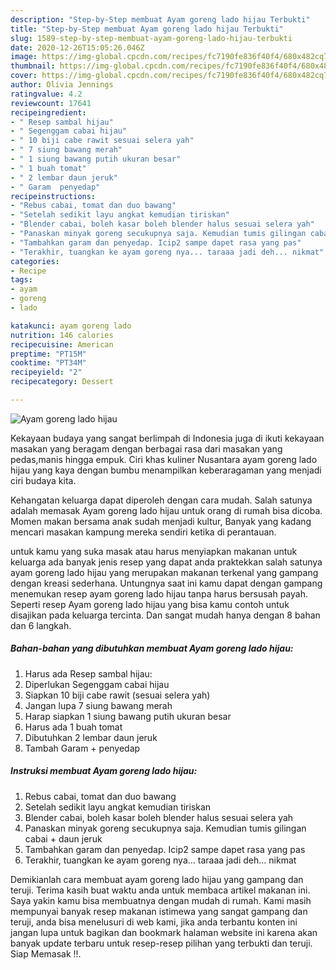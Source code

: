 ```yaml
---
description: "Step-by-Step membuat Ayam goreng lado hijau Terbukti"
title: "Step-by-Step membuat Ayam goreng lado hijau Terbukti"
slug: 1589-step-by-step-membuat-ayam-goreng-lado-hijau-terbukti
date: 2020-12-26T15:05:26.046Z
image: https://img-global.cpcdn.com/recipes/fc7190fe836f40f4/680x482cq70/ayam-goreng-lado-hijau-foto-resep-utama.jpg
thumbnail: https://img-global.cpcdn.com/recipes/fc7190fe836f40f4/680x482cq70/ayam-goreng-lado-hijau-foto-resep-utama.jpg
cover: https://img-global.cpcdn.com/recipes/fc7190fe836f40f4/680x482cq70/ayam-goreng-lado-hijau-foto-resep-utama.jpg
author: Olivia Jennings
ratingvalue: 4.2
reviewcount: 17641
recipeingredient:
- " Resep sambal hijau"
- " Segenggam cabai hijau"
- " 10 biji cabe rawit sesuai selera yah"
- " 7 siung bawang merah"
- " 1 siung bawang putih ukuran besar"
- " 1 buah tomat"
- " 2 lembar daun jeruk"
- " Garam  penyedap"
recipeinstructions:
- "Rebus cabai, tomat dan duo bawang"
- "Setelah sedikit layu angkat kemudian tiriskan"
- "Blender cabai, boleh kasar boleh blender halus sesuai selera yah"
- "Panaskan minyak goreng secukupnya saja. Kemudian tumis gilingan cabai + daun jeruk"
- "Tambahkan garam dan penyedap. Icip2 sampe dapet rasa yang pas"
- "Terakhir, tuangkan ke ayam goreng nya... taraaa jadi deh... nikmat"
categories:
- Recipe
tags:
- ayam
- goreng
- lado

katakunci: ayam goreng lado 
nutrition: 146 calories
recipecuisine: American
preptime: "PT15M"
cooktime: "PT34M"
recipeyield: "2"
recipecategory: Dessert

---
```



![Ayam goreng lado hijau](https://img-global.cpcdn.com/recipes/fc7190fe836f40f4/680x482cq70/ayam-goreng-lado-hijau-foto-resep-utama.jpg)

Kekayaan budaya yang sangat berlimpah di Indonesia juga di ikuti kekayaan masakan yang beragam dengan berbagai rasa dari masakan yang pedas,manis hingga empuk. Ciri khas kuliner Nusantara ayam goreng lado hijau yang kaya dengan bumbu menampilkan keberaragaman yang menjadi ciri budaya kita.


Kehangatan keluarga dapat diperoleh dengan cara mudah. Salah satunya adalah memasak Ayam goreng lado hijau untuk orang di rumah bisa dicoba. Momen makan bersama anak sudah menjadi kultur, Banyak yang kadang mencari masakan kampung mereka sendiri ketika di perantauan.



untuk kamu yang suka masak atau harus menyiapkan makanan untuk keluarga ada banyak jenis resep yang dapat anda praktekkan salah satunya ayam goreng lado hijau yang merupakan makanan terkenal yang gampang dengan kreasi sederhana. Untungnya saat ini kamu dapat dengan gampang menemukan resep ayam goreng lado hijau tanpa harus bersusah payah.
Seperti resep Ayam goreng lado hijau yang bisa kamu contoh untuk disajikan pada keluarga tercinta. Dan sangat mudah hanya dengan 8 bahan dan 6 langkah.


<!--inarticleads1-->

##### Bahan-bahan yang dibutuhkan membuat Ayam goreng lado hijau:

1. Harus ada  Resep sambal hijau:
1. Diperlukan  Segenggam cabai hijau
1. Siapkan  10 biji cabe rawit (sesuai selera yah)
1. Jangan lupa  7 siung bawang merah
1. Harap siapkan  1 siung bawang putih ukuran besar
1. Harus ada  1 buah tomat
1. Dibutuhkan  2 lembar daun jeruk
1. Tambah  Garam + penyedap




<!--inarticleads2-->

##### Instruksi membuat  Ayam goreng lado hijau:

1. Rebus cabai, tomat dan duo bawang
1. Setelah sedikit layu angkat kemudian tiriskan
1. Blender cabai, boleh kasar boleh blender halus sesuai selera yah
1. Panaskan minyak goreng secukupnya saja. Kemudian tumis gilingan cabai + daun jeruk
1. Tambahkan garam dan penyedap. Icip2 sampe dapet rasa yang pas
1. Terakhir, tuangkan ke ayam goreng nya... taraaa jadi deh... nikmat




Demikianlah cara membuat ayam goreng lado hijau yang gampang dan teruji. Terima kasih buat waktu anda untuk membaca artikel makanan ini. Saya yakin kamu bisa membuatnya dengan mudah di rumah. Kami masih mempunyai banyak resep makanan istimewa yang sangat gampang dan teruji, anda bisa menelusuri di web kami, jika anda terbantu konten ini jangan lupa untuk bagikan dan bookmark halaman website ini karena akan banyak update terbaru untuk resep-resep pilihan yang terbukti dan teruji. Siap Memasak !!. 
